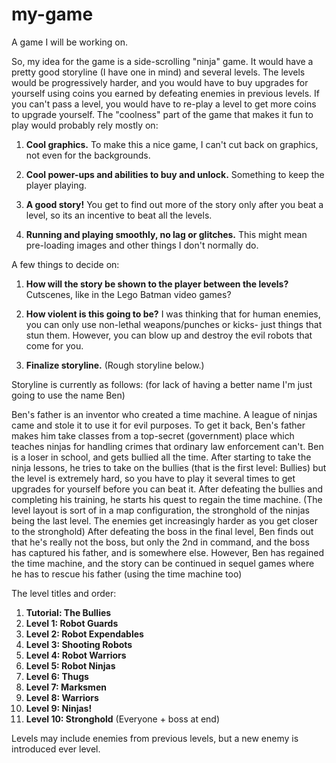 # my-game
A game I will be working on.

So, my idea for the game is a side-scrolling "ninja" game. It would have a pretty good storyline (I have one in mind) and several levels. The levels would be progressively harder, and you would have to buy upgrades for yourself using coins you earned by defeating enemies in previous levels. If you can't pass a level, you would have to re-play a level to get more coins to upgrade yourself. The "coolness" part of the game that makes it fun to play would probably rely mostly on:

1. **Cool graphics.** To make this a nice game, I can't cut back on graphics, not even for the backgrounds.

2. **Cool power-ups and abilities to buy and unlock.** Something to keep the player playing.

3. **A good story!** You get to find out more of the story only after you beat a level, so its an incentive to beat all the levels.

4. **Running and playing smoothly, no lag or glitches.** This might mean pre-loading images and other things I don't normally do.


A few things to decide on:

1. **How will the story be shown to the player between the levels?** Cutscenes, like in the Lego Batman video games?

2. **How violent is this going to be?** I was thinking that for human enemies, you can only use non-lethal weapons/punches or kicks- just things that stun them. However, you can blow up and destroy the evil robots that come for you.

3. **Finalize storyline.** (Rough storyline below.)

Storyline is currently as follows: (for lack of having a better name I'm just going to use the name Ben)

Ben's father is an inventor who created a time machine. A league of ninjas came and stole it to use it for evil purposes. To get it back, Ben's father makes him take classes from a top-secret (government) place which teaches ninjas for handling crimes that ordinary law enforcement can't. Ben is a loser in school, and gets bullied all the time. After starting to take the ninja lessons, he tries to take on the bullies (that is the first level: Bullies) but the level is extremely hard, so you have to play it several times to get upgrades for yourself before you can beat it. After defeating the bullies and completing his training, he starts his quest to regain the time machine. (The level layout is sort of in a map configuration, the stronghold of the ninjas being the last level. The enemies get increasingly harder as you get closer to the stronghold) After defeating the boss in the final level, Ben finds out that he's really not the boss, but only the 2nd in command, and the boss has captured his father, and is somewhere else. However, Ben has regained the time machine, and the story can be continued in sequel games where he has to rescue his father (using the time machine too)

The level titles and order:

1. **Tutorial: The Bullies**
2. **Level 1: Robot Guards**
3. **Level 2: Robot Expendables**
4. **Level 3: Shooting Robots**
5. **Level 4: Robot Warriors**
6. **Level 5: Robot Ninjas**
7. **Level 6: Thugs**
8. **Level 7: Marksmen**
9. **Level 8: Warriors**
10. **Level 9: Ninjas!**
11. **Level 10: Stronghold** (Everyone + boss at end)

Levels may include enemies from previous levels, but a new enemy is introduced ever level.
